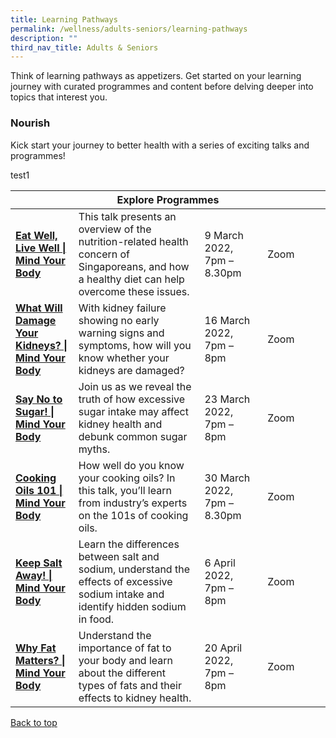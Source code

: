 ```yaml
---
title: Learning Pathways
permalink: /wellness/adults-seniors/learning-pathways
description: ""
third_nav_title: Adults & Seniors
---
```

<style type="text/css">
/* Links */
.content a { color: #322987; }
.content a:focus,
.content a:hover { color: #28216c; }

/* Button Outline */
.bp-button { padding-left: 1.5rem; padding-right: 1.5rem; }
.bp-button.is-primary-outline { border: 1px solid #322987; color: #322987; background-color: transparent; text-decoration: none; }
.bp-button.is-primary-outline:focus,
.bp-button.is-primary-outline:hover { border: 1px solid #322987; color: #cff2e8; background-color: #322987; text-decoration: none; }

/* Responsive Iframe */
.responsive-iframe { position: absolute; top: 0; left: 0; bottom: 0; right: 0; width: 100%; height: 100%; }
.responsive-iframe-container { position: relative; overflow: hidden; width: 100%; }
.responsive-iframe-container.ratio-16by9 { padding-top: 56.25%; }
.responsive-iframe-container.ratio-4by3 { padding-top: 75%; }
.responsive-iframe-container.ratio-3by2 { padding-top: 66.66%; }
.responsive-iframe-container.ratio-1by1 { padding-top: 100%; }
</style>
Think of learning pathways as appetizers. Get started on your learning journey with curated programmes and content before delving deeper into topics that interest you.
<h3><b> Nourish </b></h3>

Kick start your journey to better health with a series of exciting talks and programmes! 

test1

<div class="horizontal-scroll margin--bottom--lg">
  <table class="generic-table">
    <thead>
      <tr>
        <th colspan="4" class="is-uppercase has-weight-normal ">Explore Programmes</th>
      </tr>
    </thead>
    <tbody>
<tr>
        <td style="width: 20%;"><a href="https://www.eventbrite.sg/e/eat-well-live-well-mind-your-body-registration-267309870017?utm-campaign=social&utm-content=attendeeshare&utm-medium=discovery&utm-term=listing&utm-source=cp&aff=escb 
" target="_blank"><b>Eat Well, Live Well | Mind Your Body </b></a></td>
        <td style="width: 40%;">This talk presents an overview of the nutrition-related health concern of Singaporeans, and how a healthy diet can help overcome these issues. 
</td>
        <td style="width: 20%;"> 9 March 2022, <br>7pm – 8.30pm</td>
         <td style="width: 20%;"> Zoom </td>
      </tr>
<tr>
<td><a href="https://www.eventbrite.sg/e/what-will-damage-your-kidneys-mind-your-body-registration-251700501977?utm-campaign=social&utm-content=attendeeshare&utm-medium=discovery&utm-term=listing&utm-source=cp&aff=escb" target="_blank"><b> What Will Damage Your Kidneys? | Mind Your Body</b></a></td>
        <td> With kidney failure showing no early warning signs and symptoms, how will you know whether your kidneys are damaged?</td>
        <td style="width: 20%;">16 March 2022, <br>7pm – 8pm  </td>
        <td style="width: 20%;">Zoom</td>
      </tr>
<tr>
<td><a href=" https://www.eventbrite.sg/e/say-no-to-sugar-mind-your-body-registration-251702307377?utm-campaign=social&utm-content=attendeeshare&utm-medium=discovery&utm-term=listing&utm-source=cp&aff=escb" target="_blank"><b> Say No to Sugar! | Mind Your Body</b></td>
        <td> Join us as we reveal the truth of how excessive sugar intake may affect kidney health and debunk common sugar myths.</td>
        <td style="width: 20%;">23 March 2022, <br>7pm – 8pm </td>
        <td style="width: 20%;">Zoom</td>
      </tr>
<tr>
<td><a href=https://www.eventbrite.sg/e/cooking-oils-101-mind-your-body-registration-255044824937?utm-campaign=social&utm-content=attendeeshare&utm-medium=discovery&utm-term=listing&utm-source=cp&aff=escb" target="_blank"><b> Cooking Oils 101 | Mind Your Body</b></td>
        <td> How well do you know your cooking oils? In this talk, you’ll learn from industry’s experts on the 101s of cooking oils.</td>
        <td style="width: 20%;">30 March 2022, <br>7pm – 8.30pm</td>
        <td style="width: 20%;">Zoom</td>
      </tr>
<tr>
<td><a href="https://www.eventbrite.sg/e/keep-salt-away-mind-your-body-registration-251703892117?utm-campaign=social&utm-content=attendeeshare&utm-medium=discovery&utm-term=listing&utm-source=cp&aff=escb" target="_blank"><b> Keep Salt Away! | Mind Your Body </b></a></td>
        <td> Learn the differences between salt and sodium, understand the effects of excessive sodium intake and identify hidden sodium in food.</td>
        <td>6 April 2022, <br> 7pm – 8pm  </td>
        <td>Zoom</td>
      </tr>
<tr>
<td><a href="https://www.eventbrite.sg/e/why-fat-matters-mind-your-body-registration-251705847967?utm-campaign=social&utm-content=attendeeshare&utm-medium=discovery&utm-term=listing&utm-source=cp&aff=escb" target="_blank"><b> Why Fat Matters? | Mind Your Body </b></a></td>
        <td> Understand the importance of fat to your body and learn about the different types of fats and their effects to kidney health.</td>
        <td>20 April 2022, <br> 7pm – 8pm  </td>
        <td>Zoom</td>
      
</tr>

  </tbody>
  </table>
</div>

<p class="has-text-right margin--top--xl"><a href="#main-content">Back to top</a></p>